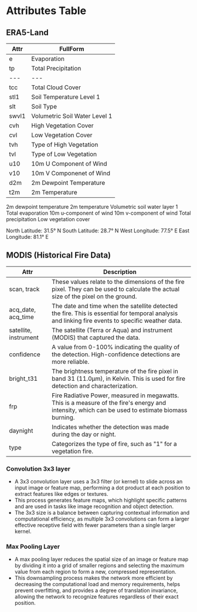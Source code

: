 # Attributes Table

## ERA5-Land

|Attr|FullForm|
|---|---|
|e|Evaporation|
|tp|Total Precipitation|
|---|---|
|tcc|Total Cloud Cover|
|stl1|Soil Temperature Level 1|
|slt|Soil Type|
|swvl1|Volumetric Soil Water Level 1|
|cvh|High Vegetation Cover|
|cvl|Low Vegetation Cover|
|tvh|Type of High Vegetation|
|tvl|Type of Low Vegetation|
|u10|10m U Component of Wind|
|v10|10m V Componenet of Wind|
|d2m|2m Dewpoint Temperature|
|t2m|2m Temperature|

2m dewpoint temperature
2m temperature
Volumetric soil water layer 1
Total evaporation
10m u-component of wind
10m v-component of wind
Total precipitation
Low vegetation cover

North Latitude: 31.5° N
South Latitude: 28.7° N
West Longitude: 77.5° E
East Longitude: 81.1° E

## MODIS (Historical Fire Data)

|Attr|Description|
|---|---|
|scan, track|These values relate to the dimensions of the fire pixel. They can be used to calculate the actual size of the pixel on the ground.|
|acq_date, acq_time|The date and time when the satellite detected the fire. This is essential for temporal analysis and linking fire events to specific weather data.|
|satellite, instrument|The satellite (Terra or Aqua) and instrument (MODIS) that captured the data.|
|confidence|A value from 0-100% indicating the quality of the detection. High-confidence detections are more reliable.|
|bright_t31|The brightness temperature of the fire pixel in band 31 (11.0µm), in Kelvin. This is used for fire detection and characterization.|
|frp|Fire Radiative Power, measured in megawatts. This is a measure of the fire's energy and intensity, which can be used to estimate biomass burning.|
|daynight|Indicates whether the detection was made during the day or night.|
|type|Categorizes the type of fire, such as "1" for a vegetation fire.|

### Convolution 3x3 layer

- A 3x3 convolution layer uses a 3x3 filter (or kernel) to slide across an input image or feature map, performing a dot product at each position to extract features like edges or textures.
- This process generates feature maps, which highlight specific patterns and are used in tasks like image recognition and object detection.
- The 3x3 size is a balance between capturing contextual information and computational efficiency, as multiple 3x3 convolutions can form a larger effective receptive field with fewer parameters than a single larger kernel.

### Max Pooling Layer

- A max pooling layer reduces the spatial size of an image or feature map by dividing it into a grid of smaller regions and selecting the maximum value from each region to form a new, compressed representation.
- This downsampling process makes the network more efficient by decreasing the computational load and memory requirements, helps prevent overfitting, and provides a degree of translation invariance, allowing the network to recognize features regardless of their exact position.
